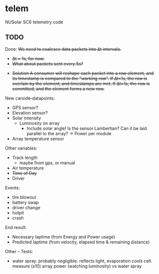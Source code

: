 telem
=====

NUSolar SC6 telemetry code

TODO
----

Done: <s>We need to coalesce data packets into ∆t intervals.

* ∆t = 1s, for now.
* What about packets sent every 5s?
- Solution
	A consumer will reshape each packet into a row element, and its timestamp is compared to the "working row". If ∆t<1s, the row is overlain by the element, and timestamps are met. If ∆t>1s, the row is committed, and the element forms a new row.</s>

New carside-datapoints:

* GPS sensor?
* Elevation sensor?
* Solar intensity
	* Luminosity on array
		* Include solar angle! Is the sensor Lambertian? Can it be laid parallel to the array?
	-> Power per module
* Array temperature sensor

Other variables:

* Track length
	- maybe from gps, or manual
* Air temperature
* <s>Time of Day</s>
* Driver

Events:

* tire blowout
* battery swap
* driver change
* hotpit
* crash

End result:

* Necessary laptime (from Energy and Power usage)
* Predicted laptime (from velocity, elapsed time & remaining distance)

Other – Tests:

* water spray. probably negligible. reflects light, evaporation cools cell.
	measure (x10) array power (watching luminosity) vs water spray

